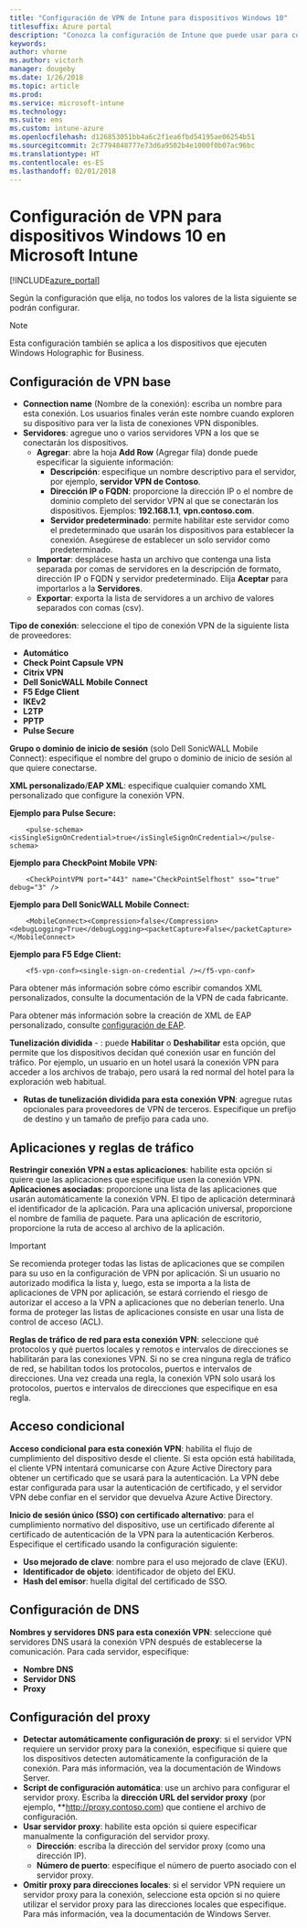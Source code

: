```yaml
---
title: "Configuración de VPN de Intune para dispositivos Windows 10"
titlesuffix: Azure portal
description: "Conozca la configuración de Intune que puede usar para configurar conexiones VPN en los dispositivos Windows 10\"."
keywords: 
author: vhorne
ms.author: victorh
manager: dougeby
ms.date: 1/26/2018
ms.topic: article
ms.prod: 
ms.service: microsoft-intune
ms.technology: 
ms.suite: ems
ms.custom: intune-azure
ms.openlocfilehash: d126853051bb4a6c2f1ea6fbd54195ae06254b51
ms.sourcegitcommit: 2c7794848777e73d6a9502b4e1000f0b07ac96bc
ms.translationtype: HT
ms.contentlocale: es-ES
ms.lasthandoff: 02/01/2018
---
```

# <a name="vpn-settings-for-windows-10-devices-in-microsoft-intune"></a>Configuración de VPN para dispositivos Windows 10 en Microsoft Intune

[!INCLUDE[azure_portal](./includes/azure_portal.md)]

Según la configuración que elija, no todos los valores de la lista siguiente se podrán configurar.

> [!NOTE]
> Esta configuración también se aplica a los dispositivos que ejecuten Windows Holographic for Business.


## <a name="base-vpn-settings"></a>Configuración de VPN base


- **Connection name** (Nombre de la conexión): escriba un nombre para esta conexión. Los usuarios finales verán este nombre cuando exploren su dispositivo para ver la lista de conexiones VPN disponibles.
- **Servidores**: agregue uno o varios servidores VPN a los que se conectarán los dispositivos.
    - **Agregar**: abre la hoja **Add Row** (Agregar fila) donde puede especificar la siguiente información:
        - **Descripción**: especifique un nombre descriptivo para el servidor, por ejemplo, **servidor VPN de Contoso**.
        - **Dirección IP o FQDN**: proporcione la dirección IP o el nombre de dominio completo del servidor VPN al que se conectarán los dispositivos. Ejemplos: **192.168.1.1**, **vpn.contoso.com**.
        - **Servidor predeterminado**: permite habilitar este servidor como el predeterminado que usarán los dispositivos para establecer la conexión. Asegúrese de establecer un solo servidor como predeterminado.
    - **Importar**: desplácese hasta un archivo que contenga una lista separada por comas de servidores en la descripción de formato, dirección IP o FQDN y servidor predeterminado. Elija **Aceptar** para importarlos a la **Servidores**.
    - **Exportar**: exporta la lista de servidores a un archivo de valores separados con comas (csv).

**Tipo de conexión**: seleccione el tipo de conexión VPN de la siguiente lista de proveedores:
- **Automático**
- **Check Point Capsule VPN**
- **Citrix VPN**
- **Dell SonicWALL Mobile Connect**
- **F5 Edge Client**
- **IKEv2**
- **L2TP**
- **PPTP**
- **Pulse Secure**


**Grupo o dominio de inicio de sesión** (solo Dell SonicWALL Mobile Connect): especifique el nombre del grupo o dominio de inicio de sesión al que quiere conectarse.

**XML personalizado**/**EAP XML**: especifique cualquier comando XML personalizado que configure la conexión VPN.

**Ejemplo para Pulse Secure:**

```
    <pulse-schema><isSingleSignOnCredential>true</isSingleSignOnCredential></pulse-schema>
```

**Ejemplo para CheckPoint Mobile VPN:**

```
    <CheckPointVPN port="443" name="CheckPointSelfhost" sso="true" debug="3" />
```

**Ejemplo para Dell SonicWALL Mobile Connect:**

```
    <MobileConnect><Compression>false</Compression><debugLogging>True</debugLogging><packetCapture>False</packetCapture></MobileConnect>
```

**Ejemplo para F5 Edge Client:**

```
    <f5-vpn-conf><single-sign-on-credential /></f5-vpn-conf>
```

Para obtener más información sobre cómo escribir comandos XML personalizados, consulte la documentación de la VPN de cada fabricante.

Para obtener más información sobre la creación de XML de EAP personalizado, consulte [configuración de EAP](https://docs.microsoft.com/windows/client-management/mdm/eap-configuration).

**Tunelización dividida** - : puede **Habilitar** o **Deshabilitar** esta opción, que permite que los dispositivos decidan qué conexión usar en función del tráfico. Por ejemplo, un usuario en un hotel usará la conexión VPN para acceder a los archivos de trabajo, pero usará la red normal del hotel para la exploración web habitual.
- **Rutas de tunelización dividida para esta conexión VPN**: agregue rutas opcionales para proveedores de VPN de terceros. Especifique un prefijo de destino y un tamaño de prefijo para cada uno.

## <a name="apps-and-traffic-rules"></a>Aplicaciones y reglas de tráfico

**Restringir conexión VPN a estas aplicaciones**: habilite esta opción si quiere que las aplicaciones que especifique usen la conexión VPN.
**Aplicaciones asociadas**: proporcione una lista de las aplicaciones que usarán automáticamente la conexión VPN. El tipo de aplicación determinará el identificador de la aplicación. Para una aplicación universal, proporcione el nombre de familia de paquete. Para una aplicación de escritorio, proporcione la ruta de acceso al archivo de la aplicación.

>[!IMPORTANT]
>Se recomienda proteger todas las listas de aplicaciones que se compilen para su uso en la configuración de VPN por aplicación. Si un usuario no autorizado modifica la lista y, luego, esta se importa a la lista de aplicaciones de VPN por aplicación, se estará corriendo el riesgo de autorizar el acceso a la VPN a aplicaciones que no deberían tenerlo. Una forma de proteger las listas de aplicaciones consiste en usar una lista de control de acceso (ACL).

**Reglas de tráfico de red para esta conexión VPN**: seleccione qué protocolos y qué puertos locales y remotos e intervalos de direcciones se habilitarán para las conexiones VPN. Si no se crea ninguna regla de tráfico de red, se habilitan todos los protocolos, puertos e intervalos de direcciones. Una vez creada una regla, la conexión VPN solo usará los protocolos, puertos e intervalos de direcciones que especifique en esa regla.


## <a name="conditional-access"></a>Acceso condicional

**Acceso condicional para esta conexión VPN**: habilita el flujo de cumplimiento del dispositivo desde el cliente. Si esta opción está habilitada, el cliente VPN intentará comunicarse con Azure Active Directory para obtener un certificado que se usará para la autenticación. La VPN debe estar configurada para usar la autenticación de certificado, y el servidor VPN debe confiar en el servidor que devuelva Azure Active Directory.

**Inicio de sesión único (SSO) con certificado alternativo**: para el cumplimiento normativo del dispositivo, use un certificado diferente al certificado de autenticación de la VPN para la autenticación Kerberos. Especifique el certificado usando la configuración siguiente: 

- **Uso mejorado de clave**: nombre para el uso mejorado de clave (EKU).
- **Identificador de objeto**: identificador de objeto del EKU.
- **Hash del emisor**: huella digital del certificado de SSO.

## <a name="dns-settings"></a>Configuración de DNS

**Nombres y servidores DNS para esta conexión VPN**: seleccione qué servidores DNS usará la conexión VPN después de establecerse la comunicación.
Para cada servidor, especifique:
- **Nombre DNS**
- **Servidor DNS**
- **Proxy**

## <a name="proxy-settings"></a>Configuración del proxy

- **Detectar automáticamente configuración de proxy**: si el servidor VPN requiere un servidor proxy para la conexión, especifique si quiere que los dispositivos detecten automáticamente la configuración de la conexión. Para más información, vea la documentación de Windows Server.
- **Script de configuración automática**: use un archivo para configurar el servidor proxy. Escriba la **dirección URL del servidor proxy** (por ejemplo, **http://proxy.contoso.com) que contiene el archivo de configuración.
- **Usar servidor proxy**: habilite esta opción si quiere especificar manualmente la configuración del servidor proxy.
    - **Dirección**: escriba la dirección del servidor proxy (como una dirección IP).
    - **Número de puerto**: especifique el número de puerto asociado con el servidor proxy.
- **Omitir proxy para direcciones locales**: si el servidor VPN requiere un servidor proxy para la conexión, seleccione esta opción si no quiere utilizar el servidor proxy para las direcciones locales que especifique. Para más información, vea la documentación de Windows Server.
